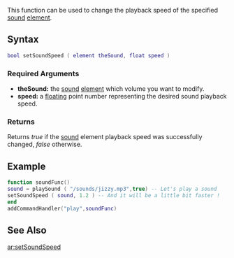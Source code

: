 This function can be used to change the playback speed of the specified [sound](/docs/sound.md "wikilink") [element](/docs/element.md "wikilink").

Syntax
------

``` lua
bool setSoundSpeed ( element theSound, float speed )
```

### Required Arguments

-   **theSound:** the [sound](/docs/sound.md "wikilink") [element](/docs/element.md "wikilink") which volume you want to modify.
-   **speed:** a [floating](/docs/float.md "wikilink") point number representing the desired sound playback speed.

### Returns

Returns *true* if the [sound](/docs/sound.md "wikilink") element playback speed was successfully changed, *false* otherwise.

Example
-------

``` lua
function soundFunc()
sound = playSound ( "/sounds/jizzy.mp3",true) -- Let's play a sound
setSoundSpeed ( sound, 1.2 ) -- And it will be a little bit faster !
end
addCommandHandler("play",soundFunc)
```

See Also
--------

[ar:setSoundSpeed](/docs/ar:setsoundspeed.md "wikilink")
